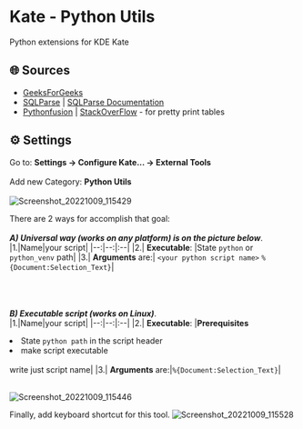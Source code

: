 # Kate - Python Utils
Python extensions for KDE Kate

## 🌐 Sources

* [GeeksForGeeks](https://www.geeksforgeeks.org/python-ways-to-remove-duplicates-from-list/)
* [SQLParse](https://pypi.org/project/sqlparse/) | [SQLParse Documentation](https://sqlparse.readthedocs.io/en/latest/)
* [Pythonfusion](https://pythonfusion.com/table-on-console-python/#0-prettytable) | [StackOverFlow](https://stackoverflow.com/questions/24644656/how-to-print-pandas-dataframe-without-index) - for pretty print tables

## ⚙️ Settings

Go to: **Settings → Configure Kate... → External Tools**<br><br>
Add new Category: **Python Utils**<br><br>
![Screenshot_20221009_115429](https://user-images.githubusercontent.com/17882375/200059159-b0d28f97-127c-4483-9e14-84ba8926b1bc.png)


There are 2 ways for accomplish that goal:
 <br><br>___A) Universal way (works on any platform) is on the picture below___.<br>
|1.|Name|your script|
|--:|--:|:--|
|2.| **Executable**: |State `python` or `python_venv` path|
|3.| **Arguments** are:| `<your python script name>`  `%{Document:Selection_Text}`|<br><br>

<br><br>___B) Executable script (works on Linux)___.<br>
|1.|Name|your script|
|--:|--:|:--|
|2.| **Executable**: |**Prerequisites**<br><li> State `python path` in the script header<br><li>make script executable<br><br>write just script name|
|3.| **Arguments** are:|`%{Document:Selection_Text}`|<br><br>

![Screenshot_20221009_115446](https://user-images.githubusercontent.com/17882375/200059197-36a37b10-7d4e-4c68-8b65-4fddca54608e.png)



Finally, add keyboard shortcut for this tool.
![Screenshot_20221009_115528](https://user-images.githubusercontent.com/17882375/200059228-a0cd503f-3a88-4c64-8d50-0ea707149343.png)

